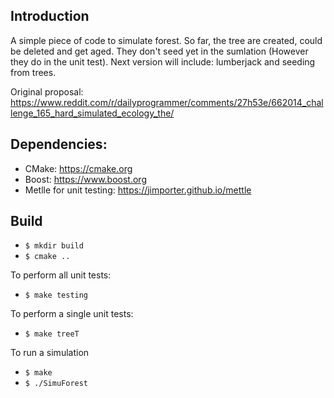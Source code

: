 ## Introduction
A simple piece of code to simulate forest. So far, the tree are created, could be deleted and get aged. They don't seed yet in the sumlation (However they do in the unit test).
Next version will include: lumberjack and seeding from trees.

Original proposal: https://www.reddit.com/r/dailyprogrammer/comments/27h53e/662014_challenge_165_hard_simulated_ecology_the/
## Dependencies:
* CMake: https://cmake.org
* Boost: https://www.boost.org
* Metlle for unit testing: https://jimporter.github.io/mettle
## Build
- `$ mkdir build`
- `$ cmake ..`

To perform all unit tests:
- `$ make testing`

To perform a single unit tests:
- `$ make treeT`

To run a simulation
- `$ make`
- `$ ./SimuForest`
